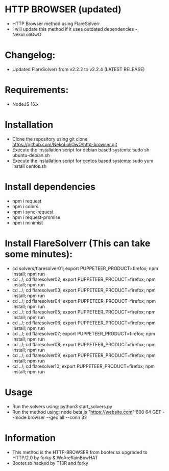 # HTTP BROWSER (updated)

- HTTP Browser method using FlareSolverr
- I will update this method if it uses outdated dependencies -NekoLoliOwO

# Changelog:

- Updated FlareSolverr from v2.2.2 to v2.2.4 (LATEST RELEASE)

# Requirements:

- NodeJS 16.x

# Installation

- Clone the repository using git clone https://github.com/NekoLoliOwO/http-browser.git
- Execute the installation script for debian based systems: sudo sh ubuntu-debian.sh
- Execute the installation script for centos based systems: sudo yum install centos.sh

# Install dependencies

- npm i request
- npm i colors
- npm i sync-request
- npm i request-promise
- npm i minimist

# Install FlareSolverr (This can take some minutes):

- cd solvers/flaresolver01; export PUPPETEER_PRODUCT=firefox; npm install; npm run
- cd ../; cd flaresolver02; export PUPPETEER_PRODUCT=firefox; npm install; npm run
- cd ../; cd flaresolver03; export PUPPETEER_PRODUCT=firefox; npm install; npm run
- cd ../; cd flaresolver04; export PUPPETEER_PRODUCT=firefox; npm install; npm run
- cd ../; cd flaresolver05; export PUPPETEER_PRODUCT=firefox; npm install; npm run
- cd ../; cd flaresolver06; export PUPPETEER_PRODUCT=firefox; npm install; npm run
- cd ../; cd flaresolver07; export PUPPETEER_PRODUCT=firefox; npm install; npm run
- cd ../; cd flaresolver08; export PUPPETEER_PRODUCT=firefox; npm install; npm run
- cd ../; cd flaresolver09; export PUPPETEER_PRODUCT=firefox; npm install; npm run
- cd ../; cd flaresolver10; export PUPPETEER_PRODUCT=firefox; npm install; npm run

# Usage

- Run the solvers using: python3 start_solvers.py
- Run the method using: node beta.js "https://website.com" 600 64 GET --mode browser --geo all --conn 32

# Information

- This method is the HTTP-BROWSER from booter.sx upgraded to HTTP/2.0 by forky & WeAreRainBowHAT
- Booter.sx hacked by T13R and forky
